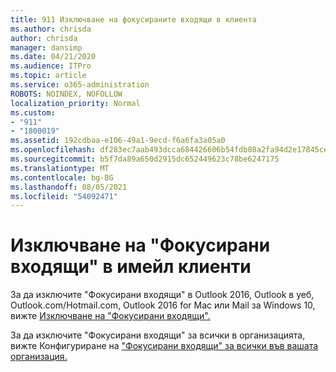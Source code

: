 ```yaml
---
title: 911 Изключване на фокусираните входящи в клиента
ms.author: chrisda
author: chrisda
manager: dansimp
ms.date: 04/21/2020
ms.audience: ITPro
ms.topic: article
ms.service: o365-administration
ROBOTS: NOINDEX, NOFOLLOW
localization_priority: Normal
ms.custom:
- "911"
- "1800019"
ms.assetid: 192cdbaa-e106-49a1-9ecd-f6a6fa3a05a0
ms.openlocfilehash: df283ec7aab493dcca684426606b54fdb08a2fa94d2e17845cefc028ed4407c5
ms.sourcegitcommit: b5f7da89a650d2915dc652449623c78be6247175
ms.translationtype: MT
ms.contentlocale: bg-BG
ms.lasthandoff: 08/05/2021
ms.locfileid: "54092471"
---
```

# <a name="turn-off-focused-inbox-in-email-clients"></a>Изключване на "Фокусирани входящи" в имейл клиенти

За да изключите "Фокусирани входящи" в Outlook 2016, Outlook в уеб, Outlook.com/Hotmail.com, Outlook 2016 for Mac или Mail за Windows 10, вижте [Изключване на "Фокусирани входящи".](https://support.office.com/article/f714d94d-9e63-4217-9ccb-6cb2986aa1b2.aspx)

За да изключите "Фокусирани входящи" за всички в организацията, вижте Конфигуриране на ["Фокусирани входящи" за всички във вашата организация.](https://docs.microsoft.com/microsoft-365/admin/setup/configure-focused-inbox)
